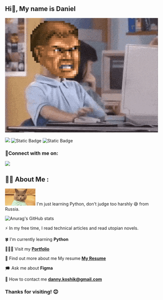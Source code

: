 ## Hi👋, My name is Daniel

<img src ="https://github.com/Danny1kk/Danny1kk/blob/main/doom_python.webp" alt="doom_python.webp" width="600">


![](https://img.shields.io/badge/py-python-blue?style=flat&logo=python&logoColor=white)
![Static Badge](https://img.shields.io/badge/fg-figma-a259ff?style=flat&logo=figma&logoColor=white)
![Static Badge](https://img.shields.io/badge/py-pycharm-%2328b8a0?style=flat&logo=pycharm&logoColor=white)

<h3 align="left">🤝Connect with me on:</h3>
<p align="left">

  <a href="https://t.me/danny4k" target="_blank"><img src="https://img.shields.io/badge/tg-telegram-0088cc?style=flat&logo=telegram&logoColor=white"></a>

  <!--
  <a href="https://twitter.com/im_vishalanand" target="_blank"><img src="https://img.shields.io/badge/Twitter-1DA1F2?style=for-the-badge&logo=twitter&logoColor=white"></a>
  <a href="https://discordapp.com/users/716544462997815347" target="_blank"><img src="https://img.shields.io/badge/Discord-12100E?style=for-the-badge&logo=discord&logoColor=white"></a>
  -->

## :man_technologist: About Me :

 <img src="https://github.com/Danny1kk/Danny1kk/blob/main/cat_programming.webp" alt = "cat_programming.webp" width="100"> I'm just learning Python, don't judge too harshly 😅 from Russia.

![Anurag's GitHub stats](https://github-readme-stats.vercel.app/api?username=Danny1kk&show_icons=true&theme=onedark)

:zap: In my free time, I read technical articles and read utopian novels.
  
🍀 I'm currently learning **Python**

👨🏻‍💻 Visit my **[Portfolio](https://)**

🪪 Find out more about me My resume **[My Resume](https://)**

🗯️ Ask me about **Figma**

📩 How to contact me **danny.koshik@gmail.com**


### Thanks for visiting! 😊
